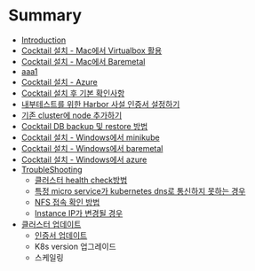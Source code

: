 # Summary

* [Introduction](README.md)
* [Cocktail 설치 - Mac에서 Virtualbox 활용](cocktail-c124-ce58-mac-c5d0-c11c-virtualbox-d65c-c6a9.md)
* [Cocktail 설치 - Mac에서 Baremetal](cocktail-c124-ce58-mac-c5d0-c11c-baremetal.md)
* [aaa1](aaa1.md)
* [Cocktail 설치 - Azure](cocktail-c124-ce58-azure.md)
* [Cocktail 설치 후 기본 확인사항](cocktail-c124-ce58-d6c4-ae30-bcf8-ac80-c99d-bc29-bc95.md)
* [내부테스트를 위한 Harbor 사설 인증서 설정하기](b0b4-bd80-d14c-c2a4-d2b8-b97c-c704-d55c-harbor-c0ac-c124-c778-c99d-c11c-c124-c815-d558-ae30.md)
* [기존 cluster에 node 추가하기](chapter1.md)
* [Cocktail DB backup 및 restore 방법](aa.md)
* [Cocktail 설치 - Windows에서 minikube](cocktail-c124-ce58-window-c5d0-c11c-minikube-c124-ce58-d558-ae30.md)
* [Cocktail 설치 - Windows에서 baremetal](cocktail-c124-ce58-windows-c5d0-c11c-baremetal.md)
* [Cocktail 설치 - Windows에서 azure](cocktail-c124-ce58-win-c5d0-c11c-azure.md)
* [TroubleShooting](troubleshooting.md)
  * [클러스터 health check방법](troubleshooting/case1.md)
  * [특정 micro service가 kubernetes dns로 통신하지 못하는 경우](troubleshooting/d2b9-c815-micro-service-ac00-kubernetes-dns-b85c-d1b5-c2e0-d558-c9c0-babb-d558-b294-acbd-c6b0.md)
  * [NFS 접속 확인 방법](troubleshooting/nfs-c811-c18d-d655-c778-bc29-bc95.md)
  * [Instance IP가 변경될 경우](instance-ipac00-bcc0-acbd-b420-acbd-c6b0.md)
* [클러스터 업데이트](d074-b7ec-c2a4-d130-c5c5-b370-c774-d2b8.md)
  * [인증서 업데이트](d074-b7ec-c2a4-d130-c5c5-b370-c774-d2b8/c778-c99d-c11c-c5c5-b370-c774-d2b8.md)
  * K8s version 업그레이드
  * 스케일링

